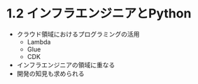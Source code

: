 # 1.2 インフラエンジニアとPython
- クラウド領域におけるプログラミングの活用
    - Lambda
    - Glue
    - CDK
- インフラエンジニアの領域に重なる
- 開発の知見も求められる